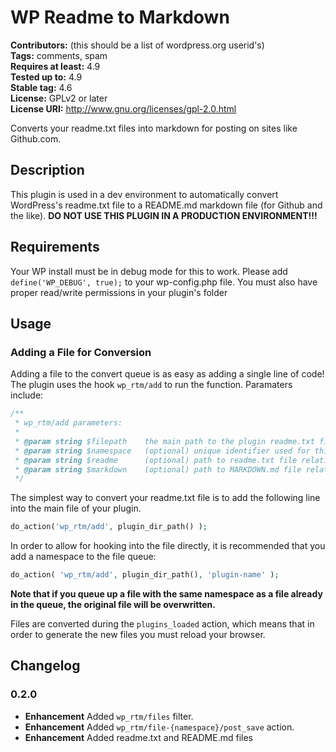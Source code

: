# WP Readme to Markdown 
**Contributors:** (this should be a list of wordpress.org userid's)  
**Tags:** comments, spam  
**Requires at least:** 4.9  
**Tested up to:** 4.9  
**Stable tag:** 4.6  
**License:** GPLv2 or later  
**License URI:** http://www.gnu.org/licenses/gpl-2.0.html  

Converts your readme.txt files into markdown for posting on sites like Github.com.


## Description 

This plugin is used in a dev environment to automatically convert WordPress's readme.txt file to a README.md markdown file (for Github and the like). **DO NOT USE THIS PLUGIN IN A PRODUCTION ENVIRONMENT!!!**


## Requirements 

Your WP install must be in debug mode for this to work. Please add `define('WP_DEBUG', true);` to your wp-config.php file. You must also have proper read/write permissions in your plugin's folder


## Usage 


### Adding a File for Conversion 

Adding a file to the convert queue is as easy as adding a single line of code! The plugin uses the hook `wp_rtm/add` to run the function. Paramaters include:
```php
/**
 * wp_rtm/add parameters:
 *
 * @param string $filepath    the main path to the plugin readme.txt file.
 * @param string $namespace   (optional) unique identifier used for this file, used for hooking later. Defaults to numeric key.
 * @param string $readme      (optional) path to readme.txt file relative to $filepath. Defaults to readme.txt
 * @param string $markdown    (optional) path to MARKDOWN.md file relative to $filepath. Defaults to README.md
 */
```

The simplest way to convert your readme.txt file is to add the following line into the main file of your plugin.

```php
do_action('wp_rtm/add', plugin_dir_path() );
```
In order to allow for hooking into the file directly, it is recommended that you add a namespace to the file queue:

```php
do_action( 'wp_rtm/add', plugin_dir_path(), 'plugin-name' );
```
**Note that if you queue up a file with the same namespace as a file already in the queue, the original file will be overwritten.**

Files are converted during the `plugins_loaded` action, which means that in order to generate the new files you must reload your browser.


## Changelog 


### 0.2.0 
- **Enhancement** Added `wp_rtm/files` filter.
- **Enhancement** Added `wp_rtm/file-{namespace}/post_save` action.
- **Enhancement** Added readme.txt and README.md files
